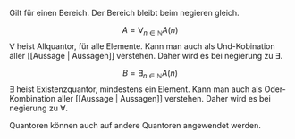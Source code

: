 Gilt für einen Bereich. Der Bereich bleibt beim negieren gleich.

$$ A = \forall _{n \in \mathbb{N}} A(n)$$
$\forall$ heist Allquantor, für alle Elemente. Kann man auch als Und-Kobination aller [[Aussage | Aussagen]] verstehen. Daher wird es bei negierung zu $\exists$.

$$ B = \exists _{n \in \mathbb{N}} A(n)$$
$\exists$ heist Existenzquantor, mindestens ein Element. Kann man auch als Oder-Kombination aller [[Aussage | Aussagen]] verstehen. Daher wird es bei negierung zu $\forall$.

Quantoren können auch auf andere Quantoren angewendet werden.